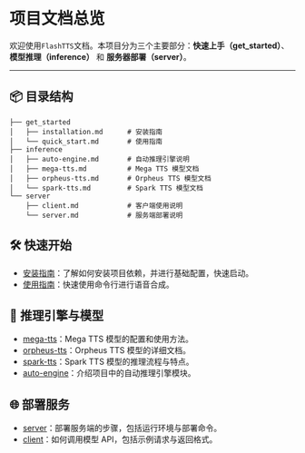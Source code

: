 # 项目文档总览

欢迎使用`FlashTTS`文档。本项目分为三个主要部分：**快速上手（get_started）**、**模型推理（inference）** 和 **服务器部署（server）**。

---

## 📦 目录结构

```
├── get_started
│   ├── installation.md      # 安装指南
│   └── quick_start.md       # 使用指南
├── inference
│   ├── auto-engine.md       # 自动推理引擎说明
│   ├── mega-tts.md          # Mega TTS 模型文档
│   ├── orpheus-tts.md       # Orpheus TTS 模型文档
│   └── spark-tts.md         # Spark TTS 模型文档
└── server
    ├── client.md            # 客户端使用说明
    └── server.md            # 服务端部署说明
```

## 🛠️ 快速开始

- [安装指南](get_started/installation.md)：了解如何安装项目依赖，并进行基础配置，快速启动。
- [使用指南](get_started/quick_start.md)：快速使用命令行进行语音合成。

## 🧠 推理引擎与模型

- [mega-tts](inference/mega-tts.md)：Mega TTS 模型的配置和使用方法。
- [orpheus-tts](inference/orpheus-tts.md)：Orpheus TTS 模型的详细文档。
- [spark-tts](inference/spark-tts.md)：Spark TTS 模型的推理流程与特点。
- [auto-engine](inference/auto-engine.md)：介绍项目中的自动推理引擎模块。

## 🌐 部署服务

- [server](server/server.md)：部署服务端的步骤，包括运行环境与部署命令。
- [client](server/client.md)：如何调用模型 API，包括示例请求与返回格式。

